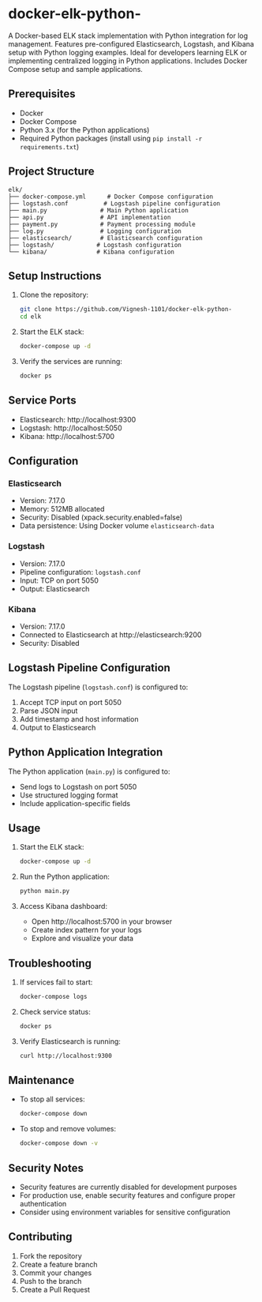 # docker-elk-python-
A Docker-based ELK stack implementation with Python integration for log management. Features pre-configured Elasticsearch, Logstash, and Kibana setup with Python logging examples. Ideal for developers learning ELK or implementing centralized logging in Python applications. Includes Docker Compose setup and sample applications.

## Prerequisites

- Docker
- Docker Compose
- Python 3.x (for the Python applications)
- Required Python packages (install using `pip install -r requirements.txt`)

## Project Structure

```
elk/
├── docker-compose.yml      # Docker Compose configuration
├── logstash.conf          # Logstash pipeline configuration
├── main.py               # Main Python application
├── api.py                # API implementation
├── payment.py            # Payment processing module
├── log.py                # Logging configuration
├── elasticsearch/        # Elasticsearch configuration
├── logstash/            # Logstash configuration
└── kibana/              # Kibana configuration
```

## Setup Instructions

1. Clone the repository:
   ```bash
   git clone https://github.com/Vignesh-1101/docker-elk-python-
   cd elk
   ```

2. Start the ELK stack:
   ```bash
   docker-compose up -d
   ```

3. Verify the services are running:
   ```bash
   docker ps
   ```

## Service Ports

- Elasticsearch: http://localhost:9300
- Logstash: http://localhost:5050
- Kibana: http://localhost:5700

## Configuration

### Elasticsearch
- Version: 7.17.0
- Memory: 512MB allocated
- Security: Disabled (xpack.security.enabled=false)
- Data persistence: Using Docker volume `elasticsearch-data`

### Logstash
- Version: 7.17.0
- Pipeline configuration: `logstash.conf`
- Input: TCP on port 5050
- Output: Elasticsearch

### Kibana
- Version: 7.17.0
- Connected to Elasticsearch at http://elasticsearch:9200
- Security: Disabled

## Logstash Pipeline Configuration

The Logstash pipeline (`logstash.conf`) is configured to:
1. Accept TCP input on port 5050
2. Parse JSON input
3. Add timestamp and host information
4. Output to Elasticsearch

## Python Application Integration

The Python application (`main.py`) is configured to:
- Send logs to Logstash on port 5050
- Use structured logging format
- Include application-specific fields

## Usage

1. Start the ELK stack:
   ```bash
   docker-compose up -d
   ```

2. Run the Python application:
   ```bash
   python main.py
   ```

3. Access Kibana dashboard:
   - Open http://localhost:5700 in your browser
   - Create index pattern for your logs
   - Explore and visualize your data

## Troubleshooting

1. If services fail to start:
   ```bash
   docker-compose logs
   ```

2. Check service status:
   ```bash
   docker ps
   ```

3. Verify Elasticsearch is running:
   ```bash
   curl http://localhost:9300
   ```

## Maintenance

- To stop all services:
  ```bash
  docker-compose down
  ```

- To stop and remove volumes:
  ```bash
  docker-compose down -v
  ```

## Security Notes

- Security features are currently disabled for development purposes
- For production use, enable security features and configure proper authentication
- Consider using environment variables for sensitive configuration

## Contributing

1. Fork the repository
2. Create a feature branch
3. Commit your changes
4. Push to the branch
5. Create a Pull Request
